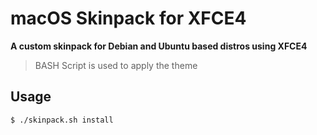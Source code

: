 # macOS Skinpack for XFCE4

**A custom skinpack for Debian and Ubuntu based distros using XFCE4**

> BASH Script is used to apply the theme

## Usage

```
$ ./skinpack.sh install
```
